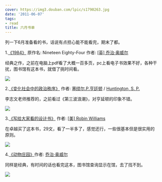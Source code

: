 ```yaml
---
cover: https://img3.douban.com/lpic/s1790263.jpg
date: '2011-06-07'
tags:
- read
title: 六月书单
---
```


列一下6月准备看的书，话说有点担心能不能看完，期末了都。

1.[《1984》](https://book.douban.com/subject/1858576/) 原作名: Nineteen Eighty-Four 作者: [\[英\] 乔治·奥威尔](https://book.douban.com/search/%5B%E8%8B%B1%5D%20%E4%B9%94%E6%B2%BB%C2%B7%E5%A5%A5%E5%A8%81%E5%B0%94)

经典之作，之前在电脑上pdf看了大概一百多页，pc上看电子书效果不好，各种干扰，图书馆有这本书，就借了挑时间看。

![](https://img3.douban.com/lpic/s1790263.jpg)

2.[《变化社会中的政治秩序》](https://book.douban.com/subject/1076509/) 作者: [塞缪尔.P.亨廷顿](https://book.douban.com/search/%E5%A1%9E%E7%BC%AA%E5%B0%94.P.%E4%BA%A8%E5%BB%B7%E9%A1%BF) / [Huntington, S. P.](https://book.douban.com/search/Huntington%2C%20S.%20P.)

李志文老师推荐的，之前看过《第三波浪潮》，对亨延顿的印象不错。

![](https://img3.douban.com/lpic/s1061770.jpg)

3.[《写给大家看的设计书》](https://book.douban.com/subject/3323633/) 作者: [\[美\] Robin Williams](https://book.douban.com/search/%5B%E7%BE%8E%5D%20Robin%20Williams)

在卓越买了这本书，29文，看了一半多了，感觉还行，一些很基本但是很实用的原则。

![](https://img3.douban.com/lpic/s3390920.jpg)

4.[《动物庄园》](https://book.douban.com/subject/3808982/)作者: [乔治·奥威尔](https://book.douban.com/search/%E4%B9%94%E6%B2%BB%C2%B7%E5%A5%A5%E5%A8%81%E5%B0%94)

同样是经典，有时间的话也看完这本，图书馆查询显示在馆，去了找不到。

![](https://img3.douban.com/lpic/s6035207.jpg)
